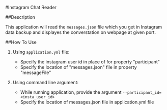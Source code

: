 #Instagram Chat Reader

##Description

This application will read the `messages.json` file which you get in Instagram data backup and displayes the converstation on webpage at given port.

##How To Use

1. Using `application.yml` file:
    - Specify the instagram user id in place of for property "participant"
    - Specify the location of "messages.json" file in property "messageFile"

2. Using command line argument:
    - While running application, provide the argument `--participant_id=<insta_user_id>` 
    - Specify the location of messages.json file in application.yml file
